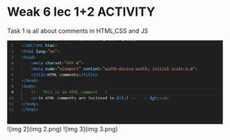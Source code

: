 <h1> Weak 6 lec 1+2 ACTIVITY</h1>
<p>Task 1 is all about comments in HTML,CSS and JS</p>

![img 1](img1.png)
![img 2](img 2.png)
![img 3](img 3.png)